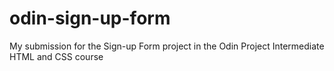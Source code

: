 # odin-sign-up-form
My submission for the Sign-up Form project in the Odin Project Intermediate HTML and CSS course 

